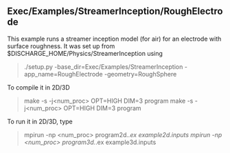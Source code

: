 ## Exec/Examples/StreamerInception/RoughElectrode

This example runs a streamer inception model (for air) for an electrode with surface roughness. 
It was set up from $DISCHARGE_HOME/Physics/StreamerInception using

> ./setup.py -base_dir=Exec/Examples/StreamerInception -app_name=RoughElectrode -geometry=RoughSphere

To compile it in 2D/3D

> make -s -j<num_proc> OPT=HIGH DIM=3 program
> make -s -j<num_proc> OPT=HIGH DIM=3 program

To run it in 2D/3D, type

> mpirun -np <num_proc> program2d.*.ex example2d.inputs
> mpirun -np <num_proc> program3d.*.ex example3d.inputs
